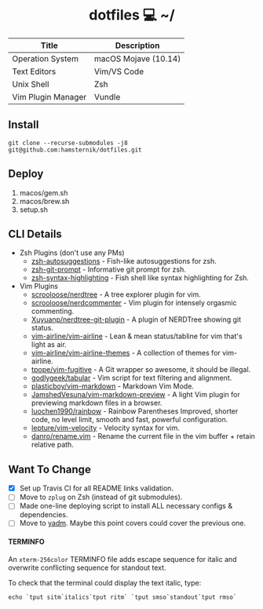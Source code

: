 <h1 align="center">dotfiles 💻 ~/</h1>

Title | Description
----- | ----------
Operation System | macOS Mojave (10.14)
Text Editors | Vim/VS Code
Unix Shell | Zsh
Vim Plugin Manager | Vundle

## Install

`git clone --recurse-submodules -j8 git@github.com:hamsternik/dotfiles.git`

## Deploy

1. macos/gem.sh
2. macos/brew.sh
3. setup.sh

## CLI Details
- Zsh Plugins (don't use any PMs)
    - [zsh-autosuggestions](https://github.com/zsh-users/zsh-autosuggestions) - Fish-like autosuggestions for zsh.
    - [zsh-git-prompt](https://github.com/olivierverdier/zsh-git-prompt) - Informative git prompt for zsh.
    - [zsh-syntax-highlighting](https://github.com/zsh-users/zsh-syntax-highlighting) - Fish shell like syntax highlighting for Zsh.
- Vim Plugins
    - [scrooloose/nerdtree](https://github.com/scrooloose/nerdtree) - A tree explorer plugin for vim.
    - [scrooloose/nerdcommenter](https://github.com/scrooloose/nerdcommenter) - Vim plugin for intensely orgasmic commenting.
    - [Xuyuanp/nerdtree-git-plugin](https://github.com/Xuyuanp/nerdtree-git-plugin) - A plugin of NERDTree showing git status.
    - [vim-airline/vim-airline](https://github.com/vim-airline/vim-airline) - Lean & mean status/tabline for vim that's light as air.
    - [vim-airline/vim-airline-themes](https://github.com/vim-airline/vim-airline-themes) - A collection of themes for vim-airline.
    - [tpope/vim-fugitive](https://github.com/tpope/vim-fugitive) - A Git wrapper so awesome, it should be illegal.
    - [godlygeek/tabular](https://github.com/godlygeek/tabular) - Vim script for text filtering and alignment.
    - [plasticboy/vim-markdown](https://github.com/plasticboy/vim-markdown) - Markdown Vim Mode.
    - [JamshedVesuna/vim-markdown-preview](https://github.com/JamshedVesuna/vim-markdown-preview) - A light Vim plugin for previewing markdown files in a browser.
    - [luochen1990/rainbow](https://github.com/luochen1990/rainbow) - Rainbow Parentheses Improved, shorter code, no level limit, smooth and fast, powerful
        configuration.
    - [lepture/vim-velocity](https://github.com/lepture/vim-velocity) - Velocity syntax for vim.
    - [danro/rename.vim](https://github.com/danro/rename.vim) - Rename the current file in the vim buffer + retain relative path.

## Want To Change

- [x] Set up Travis CI for all README links validation.
- [ ] Move to `zplug` on Zsh (instead of git submodules).
- [ ] Made one-line deploying script to install ALL necessary configs & dependencies.
- [ ] Move to [yadm](https://thelocehiliosan.github.io/yadm/). Maybe this point covers could cover the previous one.

#### TERMINFO

An `xterm-256color` TERMINFO file adds escape sequence for italic and overwrite conflicting sequence for standout text.

To check that the terminal could display the text italic, type:

```
echo `tput sitm`italics`tput ritm` `tput smso`standout`tput rmso`
```
